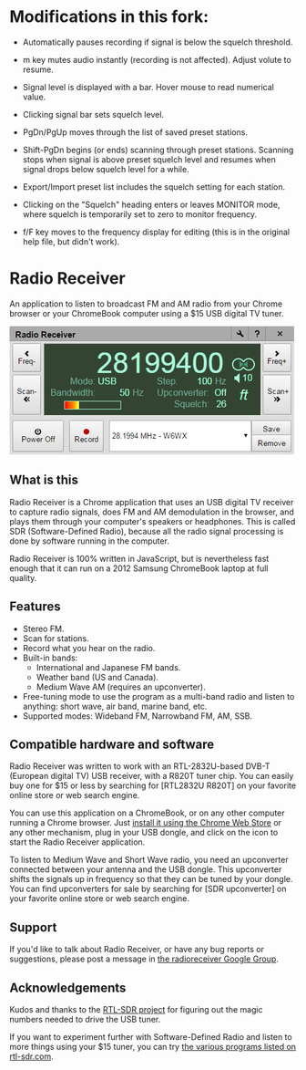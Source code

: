 # Modifications in this fork:

* Automatically pauses recording if signal is below the squelch threshold.

* m key mutes audio instantly (recording is not affected). Adjust volute to resume.

* Signal level is displayed with a bar. Hover mouse to read numerical value.

* Clicking signal bar sets squelch level.

* PgDn/PgUp moves through the list of saved preset stations.

* Shift-PgDn begins (or ends) scanning through preset stations. Scanning stops when signal is above preset squelch level and resumes when signal drops below squelch level for a while.

* Export/Import preset list includes the squelch setting for each station.

* Clicking on the "Squelch" heading enters or leaves MONITOR mode, where squelch is temporarily set to zero to monitor frequency.

* f/F key moves to the frequency display for editing (this is in the original help file, but didn't work).


# Radio Receiver

An application to listen to broadcast FM and AM radio from your Chrome browser or your ChromeBook computer using a $15 USB digital TV tuner.

![Radio Receiver screenshot](image-src/interface2.png)

## What is this

Radio Receiver is a Chrome application that uses an USB digital TV receiver to capture radio signals, does FM and AM demodulation in the browser, and plays them through your computer's speakers or headphones. This is called SDR (Software-Defined Radio), because all the radio signal processing is done by software running in the computer.

Radio Receiver is 100% written in JavaScript, but is nevertheless fast enough that it can run on a 2012 Samsung ChromeBook laptop at full quality.

## Features

* Stereo FM.
* Scan for stations.
* Record what you hear on the radio.
* Built-in bands:
  * International and Japanese FM bands.
  * Weather band (US and Canada).
  * Medium Wave AM (requires an upconverter).
* Free-tuning mode to use the program as a multi-band radio and listen to anything: short wave, air band, marine band, etc.
* Supported modes: Wideband FM, Narrowband FM, AM, SSB.

## Compatible hardware and software

Radio Receiver was written to work with an RTL-2832U-based DVB-T (European digital TV) USB receiver, with a R820T tuner chip. You can easily buy one for $15 or less by searching for [RTL2832U R820T] on your favorite online store or web search engine.

You can use this application on a ChromeBook, or on any other computer running a Chrome browser. Just [install it using the Chrome Web Store](https://chrome.google.com/webstore/detail/radio-receiver/miieomcelenidlleokajkghmifldohpo) or any other mechanism, plug in your USB dongle, and click on the icon to start the Radio Receiver application.

To listen to Medium Wave and Short Wave radio, you need an upconverter connected between your antenna and the USB dongle. This upconverter shifts the signals up in frequency so that they can be tuned by your dongle. You can find upconverters for sale by searching for [SDR upconverter] on your favorite online store or web search engine.

## Support

If you'd like to talk about Radio Receiver, or have any bug reports or suggestions, please post a message in [the radioreceiver Google Group](https://groups.google.com/forum/#!forum/radioreceiver).

## Acknowledgements

Kudos and thanks to the [RTL-SDR project](http://sdr.osmocom.org/trac/wiki/rtl-sdr) for figuring out the magic numbers needed to drive the USB tuner.

If you want to experiment further with Software-Defined Radio and listen to more things using your $15 tuner, you can try [the various programs listed on rtl-sdr.com](http://www.rtl-sdr.com/big-list-rtl-sdr-supported-software/).
